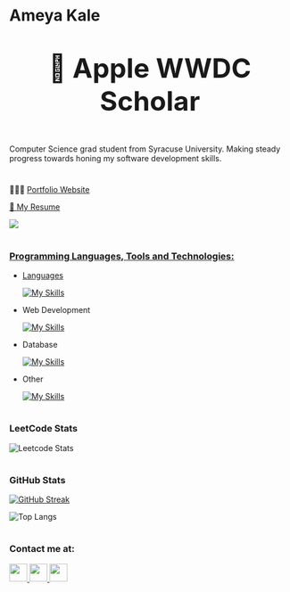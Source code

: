 # Ameya Kale

## <p align="center" style="font-size:48px;">  Apple WWDC Scholar </p>

Computer Science grad student from Syracuse University. Making steady progress towards honing my software development skills.

#

<p> 👨🏻‍💻 <a href="https://ameyak17.github.io/Portfolio/"> Portfolio Website </p>

<p> 📄 <a href="https://drive.google.com/file/d/1_mWBVmJPFwAZidisx5spNTW16H0yDEob/view?usp=sharing"> My Resume </p>

![](https://komarev.com/ghpvc/?username=AmeyaK17&color=blue&style=for-the-badge)

#

### Programming Languages, Tools and Technologies:
 - Languages </br>
 
    [![My Skills](https://skillicons.dev/icons?i=java,cpp,c,js,py)](https://skillicons.dev)

- Web Development </br>

    [![My Skills](https://skillicons.dev/icons?i=react,nodejs,postman,bootstrap,html,css)](https://skillicons.dev)

- Database </br>

    [![My Skills](https://skillicons.dev/icons?i=mysql,mongodb)](https://skillicons.dev)

- Other </br>

    [![My Skills](https://skillicons.dev/icons?i=git,docker,linux,bash,vscode)](https://skillicons.dev)

#

### LeetCode Stats
![Leetcode Stats](https://leetcard.jacoblin.cool/AmeyaK17?ext=heatmap&theme=dark)

#

### GitHub Stats
[![GitHub Streak](https://streak-stats.demolab.com/?user=AmeyaK17&theme=dark)](https://git.io/streak-stats)

![Top Langs](https://github-readme-stats.vercel.app/api/top-langs/?username=AmeyaK17&hide_progress=true&hide=html,css,scss,less)

#

### Contact me at:
<a href="https://www.linkedin.com/in/ameyakale/" > <img height="32" width="32" src="https://www.vectorlogo.zone/logos/linkedin/linkedin-icon.svg">  <a href="mailto:ameya.k.kale@gmail.com" > <img height="32" width="32" src="https://www.vectorlogo.zone/logos/gmail/gmail-tile.svg">  <a href="https://api.whatsapp.com/send?phone=3159527613"> <img height="32" width="32" src="https://www.vectorlogo.zone/logos/whatsapp/whatsapp-tile.svg"> 
